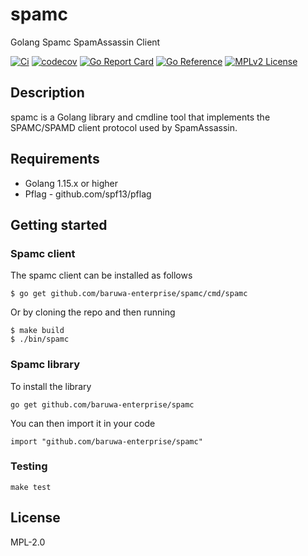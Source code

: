 # spamc

Golang Spamc SpamAssassin Client

[![Ci](https://github.com/baruwa-enterprise/spamc/workflows/Ci/badge.svg)](https://github.com/baruwa-enterprise/spamc/actions?query=workflow%3ACi)
[![codecov](https://codecov.io/gh/baruwa-enterprise/spamc/branch/master/graph/badge.svg)](https://codecov.io/gh/baruwa-enterprise/spamc)
[![Go Report Card](https://goreportcard.com/badge/github.com/baruwa-enterprise/spamc)](https://goreportcard.com/report/github.com/baruwa-enterprise/spamc)
[![Go Reference](https://pkg.go.dev/badge/github.com/baruwa-enterprise/spamc.svg)](https://pkg.go.dev/github.com/baruwa-enterprise/spamc)
[![MPLv2 License](https://img.shields.io/badge/license-MPLv2-blue.svg?style=flat-square)](https://www.mozilla.org/MPL/2.0/)

## Description

spamc is a Golang library and cmdline tool that implements the
SPAMC/SPAMD client protocol used by SpamAssassin.

## Requirements

* Golang 1.15.x or higher
* Pflag - github.com/spf13/pflag

## Getting started

### Spamc client

The spamc client can be installed as follows

```console
$ go get github.com/baruwa-enterprise/spamc/cmd/spamc
```

Or by cloning the repo and then running

```console
$ make build
$ ./bin/spamc
```

### Spamc library

To install the library

```console
go get github.com/baruwa-enterprise/spamc
```

You can then import it in your code

```golang
import "github.com/baruwa-enterprise/spamc"
```

### Testing

``make test``

## License

MPL-2.0
